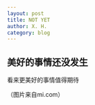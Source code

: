 ```yaml
---
layout: post
title: NOT YET
author: X. H.
category: blog
---
```


## 美好的事情还没发生

看来更美好的事情值得期待

（图片来自mi.com）
